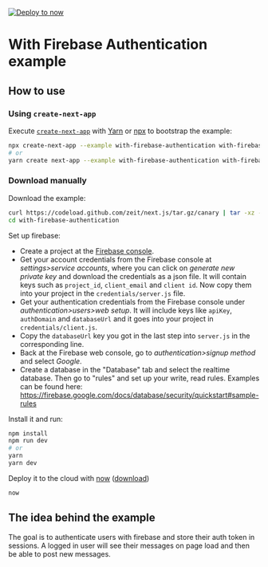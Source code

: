 [![Deploy to now](https://deploy.now.sh/static/button.svg)](https://deploy.now.sh/?repo=https://github.com/zeit/next.js/tree/master/examples/with-firebase-authentication)

# With Firebase Authentication example

## How to use

### Using `create-next-app`

Execute [`create-next-app`](https://github.com/segmentio/create-next-app) with [Yarn](https://yarnpkg.com/lang/en/docs/cli/create/) or [npx](https://github.com/zkat/npx#readme) to bootstrap the example:

```bash
npx create-next-app --example with-firebase-authentication with-firebase-authentication-app
# or
yarn create next-app --example with-firebase-authentication with-firebase-authentication-app
```

### Download manually

Download the example:

```bash
curl https://codeload.github.com/zeit/next.js/tar.gz/canary | tar -xz --strip=2 next.js-canary/examples/with-firebase-authentication
cd with-firebase-authentication
```

Set up firebase:
- Create a project at the [Firebase console](https://console.firebase.google.com/).
- Get your account credentials from the Firebase console at *settings>service accounts*, where you can click on *generate new private key* and download the credentials as a json file. It will contain keys such as `project_id`, `client_email` and `client id`. Now copy them into your project in the `credentials/server.js` file.
- Get your authentication credentials  from the Firebase console under *authentication>users>web setup*. It will include keys like `apiKey`, `authDomain` and `databaseUrl` and it goes into your project in `credentials/client.js`.
- Copy the `databaseUrl` key you got in the last step into `server.js` in the corresponding line.
- Back at the Firebase web console, go to *authentication>signup method* and select *Google*.
- Create a database in the "Database" tab and select the realtime database. Then go to "rules" and set up your write, read rules. Examples can be found here: https://firebase.google.com/docs/database/security/quickstart#sample-rules

Install it and run:

```bash
npm install
npm run dev
# or
yarn
yarn dev
```

Deploy it to the cloud with [now](https://zeit.co/now) ([download](https://zeit.co/download))

```bash
now
```

## The idea behind the example
The goal is to authenticate users with firebase and store their auth token in sessions. A logged in user will see their messages on page load and then be able to post new messages.
